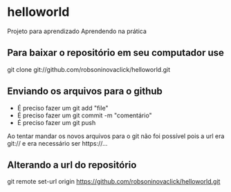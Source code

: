 # helloworld
Projeto para aprendizado
Aprendendo na prática

## Para baixar o repositório em seu computador use
git clone git://github.com/robsoninovaclick/helloworld.git

## Enviando os arquivos para o github
* É preciso fazer um git add "file"
* É preciso fazer um git commit -m "comentário"
* É preciso fazer um git push 

Ao tentar mandar os novos arquivos para o git não foi possível pois a url era git:// e era necessário ser https://...


## Alterando a url do repositório 
git remote set-url origin https://github.com/robsoninovaclick/helloworld.git